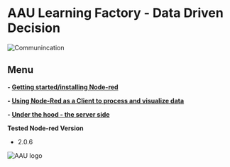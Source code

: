 # AAU Learning Factory - Data Driven Decision

![Communincation](https://github.com/glinvad/AAU_Learning_Factory_-_Data_driven_decision/blob/main/Pictures/communication.png)


## Menu
**- [Getting started/installing Node-red](GettingStarted.md)**

**- [Using Node-Red as a Client to process and visualize data](Client.md)**

**- [Under the hood - the server side](Server.md)**


**Tested Node-red Version**
- 2.0.6

![AAU logo](https://github.com/glinvad/AAU_Learning_Factory_-_Data_driven_decision/blob/main/Pictures/AAUlogo.png)
